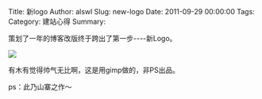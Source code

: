 Title: 新logo
Author: alswl
Slug: new-logo
Date: 2011-09-29 00:00:00
Tags: 
Category: 建站心得
Summary: 

策划了一年的博客改版终于跨出了第一步----新Logo。

![](http://upload-log4d.qiniudn.com/2011/09/d3_128.png)

有木有觉得帅气无比啊，这是用gimp做的，非PS出品。

ps：此乃山寨之作～

